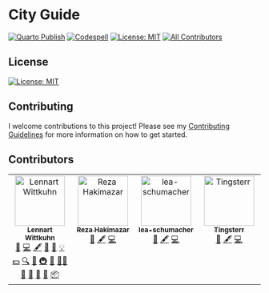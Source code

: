# City Guide

[![Quarto Publish](https://github.com/lnnrtwttkhn/city-guide/actions/workflows/publish.yml/badge.svg)](https://github.com/lnnrtwttkhn/city-guide/actions/workflows/publish.yml)
[![Codespell](https://github.com/lnnrtwttkhn/city-guide/actions/workflows/codespell.yml/badge.svg)](https://github.com/lnnrtwttkhn/city-guide/actions/workflows/codespell.yml)
[![License: MIT](https://img.shields.io/badge/License-MIT-yellow.svg)](https://opensource.org/licenses/MIT)
[![All Contributors](https://img.shields.io/github/all-contributors/lnnrtwttkhn/city-guide?color=ee8449&style=flat-square)](#contributors)

## License

[![License: MIT](https://img.shields.io/badge/License-MIT-yellow.svg)](https://opensource.org/licenses/MIT)

## Contributing

I welcome contributions to this project!
Please see my [Contributing Guidelines](CONTRIBUTING.md) for more information on how to get started.

## Contributors

<!-- ALL-CONTRIBUTORS-LIST:START - Do not remove or modify this section -->
<!-- prettier-ignore-start -->
<!-- markdownlint-disable -->
<table>
  <tbody>
    <tr>
      <td align="center" valign="top" width="14.28%"><a href="https://lennartwittkuhn.com/"><img src="https://avatars.githubusercontent.com/u/42233065?v=4?s=100" width="100px;" alt="Lennart Wittkuhn"/><br /><sub><b>Lennart Wittkuhn</b></sub></a><br /><a href="https://github.com/lnnrtwttkhn/city-guide/issues?q=author%3Alnnrtwttkhn" title="Bug reports">🐛</a> <a href="https://github.com/lnnrtwttkhn/city-guide/commits?author=lnnrtwttkhn" title="Code">💻</a> <a href="#content-lnnrtwttkhn" title="Content">🖋</a> <a href="#design-lnnrtwttkhn" title="Design">🎨</a> <a href="https://github.com/lnnrtwttkhn/city-guide/commits?author=lnnrtwttkhn" title="Documentation">📖</a> <a href="#example-lnnrtwttkhn" title="Examples">💡</a> <a href="#financial-lnnrtwttkhn" title="Financial">💵</a> <a href="#fundingFinding-lnnrtwttkhn" title="Funding Finding">🔍</a> <a href="#ideas-lnnrtwttkhn" title="Ideas, Planning, & Feedback">🤔</a> <a href="#infra-lnnrtwttkhn" title="Infrastructure (Hosting, Build-Tools, etc)">🚇</a> <a href="#maintenance-lnnrtwttkhn" title="Maintenance">🚧</a> <a href="#mentoring-lnnrtwttkhn" title="Mentoring">🧑‍🏫</a> <a href="#projectManagement-lnnrtwttkhn" title="Project Management">📆</a> <a href="#question-lnnrtwttkhn" title="Answering Questions">💬</a> <a href="https://github.com/lnnrtwttkhn/city-guide/pulls?q=is%3Apr+reviewed-by%3Alnnrtwttkhn" title="Reviewed Pull Requests">👀</a> <a href="#talk-lnnrtwttkhn" title="Talks">📢</a> <a href="#platform-lnnrtwttkhn" title="Packaging/porting to new platform">📦</a></td>
      <td align="center" valign="top" width="14.28%"><a href="https://github.com/rezahakimazar"><img src="https://avatars.githubusercontent.com/u/170933224?v=4?s=100" width="100px;" alt="Reza Hakimazar"/><br /><sub><b>Reza Hakimazar</b></sub></a><br /><a href="https://github.com/lnnrtwttkhn/city-guide/issues?q=author%3Arezahakimazar" title="Bug reports">🐛</a> <a href="#content-rezahakimazar" title="Content">🖋</a> <a href="https://github.com/lnnrtwttkhn/city-guide/commits?author=rezahakimazar" title="Code">💻</a></td>
      <td align="center" valign="top" width="14.28%"><a href="https://github.com/lea-schumacher"><img src="https://avatars.githubusercontent.com/u/190727139?v=4?s=100" width="100px;" alt="lea-schumacher"/><br /><sub><b>lea-schumacher</b></sub></a><br /><a href="https://github.com/lnnrtwttkhn/city-guide/issues?q=author%3Alea-schumacher" title="Bug reports">🐛</a> <a href="#content-lea-schumacher" title="Content">🖋</a> <a href="https://github.com/lnnrtwttkhn/city-guide/commits?author=lea-schumacher" title="Code">💻</a></td>
      <td align="center" valign="top" width="14.28%"><a href="https://github.com/Tingsterr"><img src="https://avatars.githubusercontent.com/u/118810486?v=4?s=100" width="100px;" alt="Tingsterr"/><br /><sub><b>Tingsterr</b></sub></a><br /><a href="https://github.com/lnnrtwttkhn/city-guide/issues?q=author%3ATingsterr" title="Bug reports">🐛</a> <a href="#content-Tingsterr" title="Content">🖋</a> <a href="https://github.com/lnnrtwttkhn/city-guide/commits?author=Tingsterr" title="Code">💻</a></td>
    </tr>
  </tbody>
</table>

<!-- markdownlint-restore -->
<!-- prettier-ignore-end -->

<!-- ALL-CONTRIBUTORS-LIST:END -->
